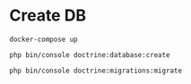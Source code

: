 # Create DB

```
docker-compose up
```

``` 
php bin/console doctrine:database:create
```

``` 
php bin/console doctrine:migrations:migrate
```
